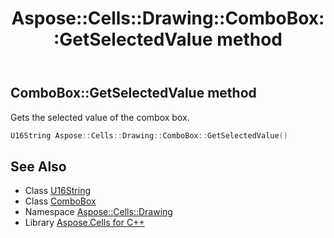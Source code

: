 ﻿---
title: Aspose::Cells::Drawing::ComboBox::GetSelectedValue method
linktitle: GetSelectedValue
second_title: Aspose.Cells for C++ API Reference
description: 'Aspose::Cells::Drawing::ComboBox::GetSelectedValue method. Gets the selected value of the combox box in C++.'
type: docs
weight: 800
url: /cpp/aspose.cells.drawing/combobox/getselectedvalue/
---
## ComboBox::GetSelectedValue method


Gets the selected value of the combox box.

```cpp
U16String Aspose::Cells::Drawing::ComboBox::GetSelectedValue()
```

## See Also

* Class [U16String](../../../aspose.cells/u16string/)
* Class [ComboBox](../)
* Namespace [Aspose::Cells::Drawing](../../)
* Library [Aspose.Cells for C++](../../../)
